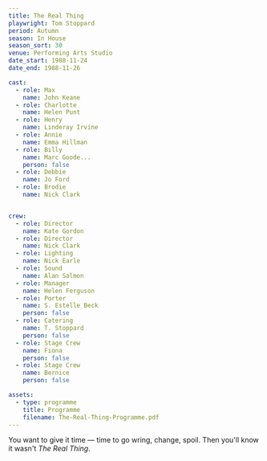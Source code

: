 ```yaml
---
title: The Real Thing
playwright: Tom Stoppard
period: Autumn
season: In House
season_sort: 30
venue: Performing Arts Studio
date_start: 1988-11-24
date_end: 1988-11-26

cast:
  - role: Max
    name: John Keane
  - role: Charlotte
    name: Helen Punt
  - role: Henry
    name: Linderay Irvine
  - role: Annie
    name: Emma Hillman
  - role: Billy
    name: Marc Goode...
    person: false
  - role: Debbie
    name: Jo Ford
  - role: Brodie
    name: Nick Clark


crew:
  - role: Director
    name: Kate Gordon
  - role: Director
    name: Nick Clark
  - role: Lighting
    name: Nick Earle
  - role: Sound
    name: Alan Salmon
  - role: Manager
    name: Helen Ferguson
  - role: Porter
    name: S. Estelle Beck
    person: false
  - role: Catering
    name: T. Stoppard
    person: false
  - role: Stage Crew
    name: Fiona
    person: false
  - role: Stage Crew
    name: Bernice
    person: false

assets:
  - type: programme
    title: Programme
    filename: The-Real-Thing-Programme.pdf
---
```


You want to give it time — time to go wring, change, spoil. Then you'll know it wasn't _The Real Thing_.
